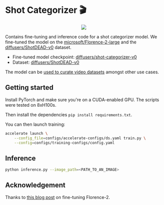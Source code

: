 # Shot Categorizer 🎬

<div align="center">
  <img src="https://huggingface.co/diffusers/shot-categorizer-v0/resolve/main/assets/header.jpg"/>
</div>

Contains fine-tuning and inference code for a shot categorizer model. We fine-tuned the model on
the [microsoft/Florence-2-large](https://huggingface.co/microsoft/Florence-2-large) and the
[diffusers/ShotDEAD-v0](https://huggingface.co/datasets/diffusers/ShotDEAD-v0/) dataset.

* Fine-tuned model checkpoint: [diffusers/shot-categorizer-v0](https://huggingface.co/diffusers/shot-categorizer-v0)
* Dataset: [diffusers/ShotDEAD-v0](https://huggingface.co/datasets/diffusers/ShotDEAD-v0/)

The model can be [used to curate video datasets](TODO) amongst other use cases. 

## Getting started

Install PyTorch and make sure you're on a CUDA-enabled GPU. The scripts were tested on 8xH100s. 

Then install the dependencies `pip install requirements.txt`.

You can then launch training:

```bash
accelerate launch \
    --config_file=configs/accelerate-configs/ds.yaml train.py \
    --config=configs/training-configs/config.yaml
```

## Inference

```bash
python inference.py --image_path=<PATH_TO_AN_IMAGE>
```

## Acknowledgement

Thanks to [this blog post](https://huggingface.co/blog/finetune-florence2) on fine-tuning Florence-2.